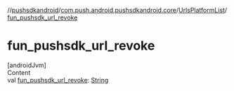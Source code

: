 //[pushsdkandroid](../../index.md)/[com.push.android.pushsdkandroid.core](../index.md)/[UrlsPlatformList](index.md)/[fun_pushsdk_url_revoke](fun_pushsdk_url_revoke.md)



# fun_pushsdk_url_revoke  
[androidJvm]  
Content  
val [fun_pushsdk_url_revoke](fun_pushsdk_url_revoke.md): [String](https://kotlinlang.org/api/latest/jvm/stdlib/kotlin/-string/index.html)  



